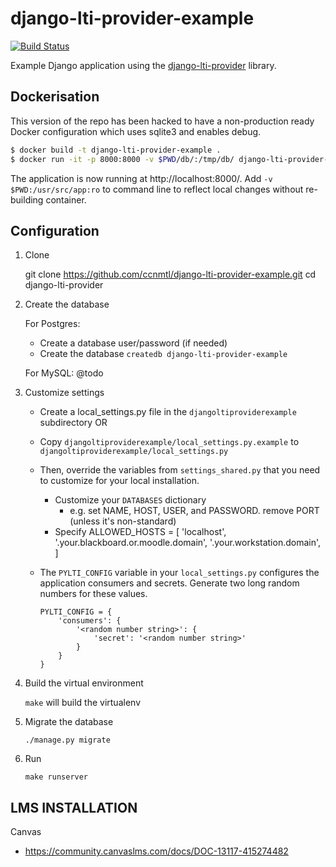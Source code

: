 # django-lti-provider-example

[![Build Status](https://travis-ci.org/ccnmtl/django-lti-provider-example.svg?branch=master)](https://travis-ci.org/ccnmtl/django-lti-provider-example)

Example Django application using the [django-lti-provider](https://github.com/ccnmtl/django-lti-provider) library.

## Dockerisation

This version of the repo has been hacked to have a non-production ready Docker
configuration which uses sqlite3 and enables debug.

```bash
$ docker build -t django-lti-provider-example .
$ docker run -it -p 8000:8000 -v $PWD/db/:/tmp/db/ django-lti-provider-example
```

The application is now running at http://localhost:8000/. Add ``-v
$PWD:/usr/src/app:ro`` to command line to reflect local changes without
re-building container.

## Configuration

1. Clone

    git clone https://github.com/ccnmtl/django-lti-provider-example.git
    cd django-lti-provider

2. Create the database

   For Postgres:
     * Create a database user/password (if needed)
     * Create the database `createdb django-lti-provider-example`

   For MySQL:
    @todo

3. Customize settings

    * Create a local_settings.py file in the `djangoltiproviderexample` subdirectory OR
    * Copy `djangoltiproviderexample/local_settings.py.example` to `djangoltiproviderexample/local_settings.py`
    * Then, override the variables from `settings_shared.py` that you need to customize for your local installation.
      * Customize your `DATABASES` dictionary
        * e.g. set NAME, HOST, USER, and PASSWORD. remove PORT (unless it's non-standard)
      * Specify ALLOWED_HOSTS = [ 'localhost', '.your.blackboard.or.moodle.domain', '.your.workstation.domain', ]
    * The ``PYLTI_CONFIG`` variable in your ``local_settings.py`` configures the application consumers and secrets. Generate two long random numbers for these values.

       ```
       PYLTI_CONFIG = {
           'consumers': {
               '<random number string>': {
                   'secret': '<random number string>'
               }
           }
       }
       ```
4. Build the virtual environment

   `make` will build the virtualenv

5. Migrate the database

   `./manage.py migrate`

6. Run

    `make runserver`

## LMS INSTALLATION

Canvas
* https://community.canvaslms.com/docs/DOC-13117-415274482


